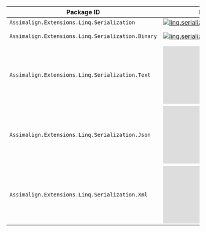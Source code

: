 

|  Package ID									   |  Latest Version  | Downloads |
| -------------------------------------------------|----------------- | --------- |
| `Assimalign.Extensions.Linq.Serialization`	   |[![linq.serialization.nuget.version]][linq.serialization.nuget.url]               |[![linq.serialization.nuget.downloads]][linq.serialization.nuget.url]               |
| `Assimalign.Extensions.Linq.Serialization.Binary`|[![linq.serialization.binary.nuget.version]][linq.serialization.binary.nuget.url] |[![linq.serialization.binary.nuget.downloads]][linq.serialization.binary.nuget.url] |
| `Assimalign.Extensions.Linq.Serialization.Text`  |[![linq.serialization.text.nuget.version]][linq.serialization.text.nuget.url]     |[![linq.serialization.text.nuget.downloads]][linq.serialization.text.nuget.url]     |
| `Assimalign.Extensions.Linq.Serialization.Json`  |[![linq.serialization.json.nuget.version]][linq.serialization.json.nuget.url]     | [![linq.serialization.json.nuget.downloads]][linq.serialization.json.nuget.url]    |
| `Assimalign.Extensions.Linq.Serialization.Xml`   |[![linq.serialization.xml.nuget.version]][linq.serialization.xml.nuget.url]       | [![linq.serialization.xml.nuget.downloads]][linq.serialization.xml.nuget.url]      |



[linq.serialization.nuget.url]:                     https://www.nuget.org/packages/Assimalign.Extensions.Linq.Serialization
[linq.serialization.nuget.version]:                 https://img.shields.io/nuget/v/Assimalign.Extensions.Linq.Serialization
[linq.serialization.nuget.downloads]:               https://img.shields.io/nuget/dt/Assimalign.Extensions.Linq.Serialization
[linq.serialization.binary.nuget.url]:              https://www.nuget.org/packages/Assimalign.Extensions.Linq.Serialization.Binary
[linq.serialization.binary.nuget.version]:          https://img.shields.io/nuget/v/Assimalign.Extensions.Linq.Serialization.Binary
[linq.serialization.binary.nuget.downloads]:        https://img.shields.io/nuget/dt/Assimalign.Extensions.Linq.Serialization.Binary
[linq.serialization.text.nuget.url]:                https://www.nuget.org/packages/Assimalign.Extensions.Linq.Serialization.Text
[linq.serialization.text.nuget.version]:            https://img.shields.io/nuget/v/Assimalign.Extensions.Linq.Serialization.Text
[linq.serialization.text.nuget.downloads]:          https://img.shields.io/nuget/dt/Assimalign.Extensions.Linq.Serialization.Text
[linq.serialization.xml.nuget.url]:                 https://www.nuget.org/packages/Assimalign.Extensions.Linq.Serialization.Xml
[linq.serialization.xml.nuget.version]:             https://img.shields.io/nuget/v/Assimalign.Extensions.Linq.Serialization.Xml
[linq.serialization.xml.nuget.downloads]:           https://img.shields.io/nuget/dt/Assimalign.Extensions.Linq.Serialization.Xml
[linq.serialization.json.nuget.url]:                https://www.nuget.org/packages/Assimalign.Extensions.Linq.Serialization.Json
[linq.serialization.json.nuget.version]:            https://img.shields.io/nuget/v/Assimalign.Extensions.Linq.Serialization.Json
[linq.serialization.json.nuget.downloads]:          https://img.shields.io/nuget/dt/Assimalign.Extensions.Linq.Serialization.Json
[validation.ci.main]:                                  https://img.shields.io/github/workflow/status/assimalign/asal-dotnet-extensions/assimalign.extensions.validation.ci/main
[validation.ci.development]:                           https://img.shields.io/github/workflow/status/assimalign/asal-dotnet-extensions/assimalign.extensions.validation.ci/development
